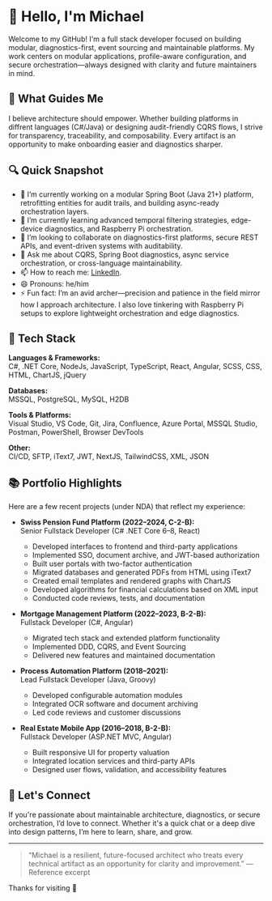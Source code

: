 # 👋 Hello, I'm Michael

Welcome to my GitHub! I'm a full stack developer focused on building modular, diagnostics-first, event sourcing and maintainable platforms. 
My work centers on modular applications, profile-aware configuration, and secure orchestration—always designed with clarity and future maintainers in mind.

## 🧭 What Guides Me

I believe architecture should empower. Whether building platforms in diffrent languages (C#/Java) or designing audit-friendly CQRS flows, I strive for transparency, traceability, and composability. Every artifact is an opportunity to make onboarding easier and diagnostics sharper.

## 🔍 Quick Snapshot

- 🔭 I’m currently working on a modular Spring Boot (Java 21+) platform, retrofitting entities for audit trails, and building async-ready orchestration layers.
- 🌱 I’m currently learning advanced temporal filtering strategies, edge-device diagnostics, and Raspberry Pi orchestration.
- 👯 I’m looking to collaborate on diagnostics-first platforms, secure REST APIs, and event-driven systems with auditability.
- 💬 Ask me about CQRS, Spring Boot diagnostics, async service orchestration, or cross-language maintainability.
- 📫 How to reach me: [LinkedIn](https://www.linkedin.com/in/michael-fleig).
- 😄 Pronouns: he/him
- ⚡ Fun fact: I’m an avid archer—precision and patience in the field mirror how I approach architecture. I also love tinkering with Raspberry Pi setups to explore lightweight orchestration and edge diagnostics.

## 🧰 Tech Stack

**Languages & Frameworks:**  
C#, .NET Core, NodeJs, JavaScript, TypeScript, React, Angular, SCSS, CSS, HTML, ChartJS, jQuery

**Databases:**  
MSSQL, PostgreSQL, MySQL, H2DB

**Tools & Platforms:**  
Visual Studio, VS Code, Git, Jira, Confluence, Azure Portal, MSSQL Studio, Postman, PowerShell, Browser DevTools

**Other:**  
CI/CD, SFTP, iText7, JWT, NextJS, TailwindCSS, XML, JSON

## 📚 Portfolio Highlights

Here are a few recent projects (under NDA) that reflect my experience:

- **Swiss Pension Fund Platform (2022–2024, C-2-B):**  
  Senior Fullstack Developer (C# .NET Core 6–8, React)  
  - Developed interfaces to frontend and third-party applications  
  - Implemented SSO, document archive, and JWT-based authorization  
  - Built user portals with two-factor authentication  
  - Migrated databases and generated PDFs from HTML using iText7  
  - Created email templates and rendered graphs with ChartJS  
  - Developed algorithms for financial calculations based on XML input  
  - Conducted code reviews, tests, and documentation

- **Mortgage Management Platform (2022–2023, B-2-B):**  
  Fullstack Developer (C#, Angular)  
  - Migrated tech stack and extended platform functionality  
  - Implemented DDD, CQRS, and Event Sourcing  
  - Delivered new features and maintained documentation

- **Process Automation Platform (2018–2021):**  
  Lead Fullstack Developer (Java, Groovy)  
  - Developed configurable automation modules  
  - Integrated OCR software and document archiving  
  - Led code reviews and customer discussions

- **Real Estate Mobile App (2016–2018, B-2-B):**  
  Fullstack Developer (ASP.NET MVC, Angular)  
  - Built responsive UI for property valuation  
  - Integrated location services and third-party APIs  
  - Designed user flows, validation, and accessibility features

## 🤝 Let's Connect

If you're passionate about maintainable architecture, diagnostics, or secure orchestration, I’d love to connect. Whether it's a quick chat or a deep dive into design patterns, I’m here to learn, share, and grow.

---

> “Michael is a resilient, future-focused architect who treats every technical artifact as an opportunity for clarity and improvement.” — Reference excerpt

Thanks for visiting 🙌
